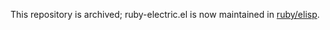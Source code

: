 This repository is archived; ruby-electric.el is now maintained in [ruby/elisp](https://github.com/ruby/elisp).
